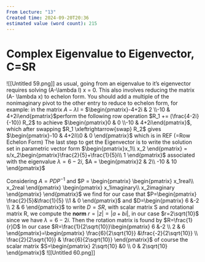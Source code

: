 ```yaml
---
From Lecture: "13"
Created time: 2024-09-20T20:36
estimated value (word count): 215
---
```

# Complex Eigenvalue to Eigenvector, C=SR
![[Untitled 59.png]]
as usual, going from an eigenvalue to it’s eigenvector requires solving (A-\lambda I) x = 0. This also involves reducing the matrix (A- \lambda x) to echelon form. You should add a multiple of the nonimaginary pivot to the other entry to reduce to echelon form, for example: in the matrix
$A-\lambda$I =
$\begin{pmatrix}-4+2i & 2 \\-10 & 4+2i\end{pmatrix}$perform the following row operation $R_1 += (\frac{4-2i}{-10}) R_2$ to achieve $\begin{pmatrix}0 & 0 \\-10 & 4+2i\end{pmatrix}$, which after swapping $R_1 \xleftrightarrow{swap} R_2$ gives
$\begin{pmatrix}-10 & 4+2i\\0 & 0 \end{pmatrix}$ which is in REF (=Row Echelon Form)
The last step to get the Eigenvector is to write the solution set in parametric vector form
$\begin{pmatrix}x_1\\ x_2 \end{pmatrix} = s/x_2\begin{pmatrix}\frac{2}{5}+\frac{1}{5}i\\ 1 \end{pmatrix}$
associated with the eigenvalue $\lambda = 6 - 2i$, $A = \begin{pmatrix}2 & 2\\ -10 & 10 \end{pmatrix}$
  
Considering $A=PDP^{-1}$ and $P = \begin{pmatrix} \begin{pmatrix} x_1real\\ x_2real \end{pmatrix} \begin{pmatrix} x_1imaginary\\ x_2imaginary \end{pmatrix} \end{pmatrix}$
we find for our case that $P=\begin{pmatrix} \frac{2}{5}&\frac{1}{5} \\1 & 0 \end{pmatrix}$ and $D=\begin{pmatrix} 6 &-2 \\ 2 & 6 \end{pmatrix}$
to write $D=SR$, with scalar matrix S and rotational matrix R, we compute the **norm**
$r=|z|=|a+bi|$, in our case $r=2\sqrt{10}$ since we have $\lambda = 6 - 2i$.
Then the rotation matrix is found by $R=\frac{1}{r}D$
In our case $R=\frac{1}{2\sqrt{10}}\begin{pmatrix} 6 &-2 \\ 2 & 6 \end{pmatrix}=\begin{pmatrix} \frac{6}{2\sqrt{10}} &\frac{-2}{2\sqrt{10}} \\ \frac{2}{2\sqrt{10}} & \frac{6}{2\sqrt{10}} \end{pmatrix}$
of course the scalar matrix
$S=\begin{pmatrix} 2\sqrt{10} &0 \\ 0 & 2\sqrt{10} \end{pmatrix}$
![[Untitled 60.png]]